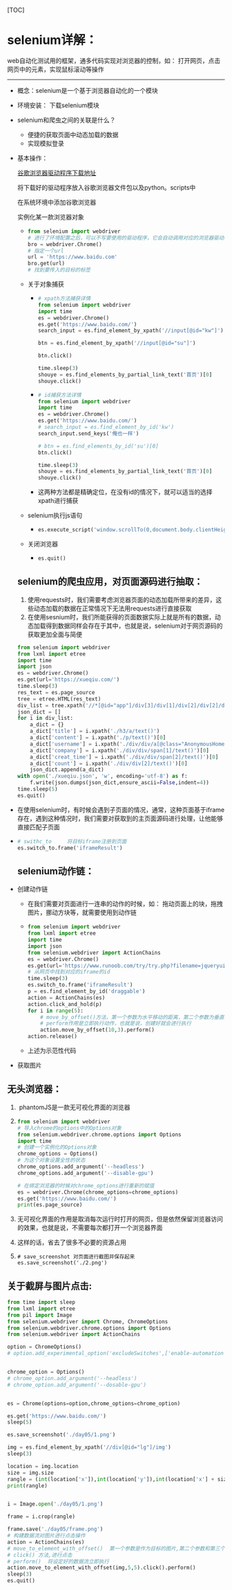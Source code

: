 [TOC]



# selenium详解：

web自动化测试用的框架，通多代码实现对浏览器的控制，如： 打开网页，点击网页中的元素，实现鼠标滚动等操作



------

- 概念：selenium是一个基于浏览器自动化的一个模块

- 环境安装： 下载selenium模块

- selenium和爬虫之间的关联是什么？

  - 便捷的获取页面中动态加载的数据
  - 实现模拟登录

- 基本操作：

  [谷歌浏览器驱动程序下载地址](http://chromedriver.storeage.googleapis.con/index.html)

  将下载好的驱动程序放入谷歌浏览器文件包以及python。scripts中

  在系统环境中添加谷歌浏览器

  实例化某一款浏览器对象

  - ```python
    from selenium import webdriver
    # 进行了环境配置之后，可以不写要使用的驱动程序，它会自动调用对应的浏览器驱动程序
    bro = webdriver.Chrome()
    # 指定一个url
    url = 'https://www.baidu.com'
    bro.get(url)
    # 找到要传入的目标的标签
    ```

  - 关于对象捕获

    - ```python
      # xpath方法捕获详情
      from selenium import webdriver
      import time
      es = webdriver.Chrome()
      es.get('https://www.baidu.com/')
      search_input = es.find_element_by_xpath('//input[@id="kw"]')
      
      btn = es.find_element_by_xpath('//input[@id="su"]')
      
      btn.click()
      
      time.sleep(3)
      shouye = es.find_elements_by_partial_link_text('首页')[0]
      shouye.click()
      ```

    - ```python
      # id捕获方法详情
      from selenium import webdriver
      import time
      es = webdriver.Chrome()
      es.get('https://www.baidu.com/')
      # search_input = es.find_element_by_id('kw')
      search_input.send_keys('俺也一样')
      
      # btn = es.find_elements_by_id('su')[0]
      btn.click()
      
      time.sleep(3)
      shouye = es.find_elements_by_partial_link_text('首页')[0]
      shouye.click()
      ```

    - 这两种方法都是精确定位，在没有id的情况下，就可以适当的选择xpath进行捕获

  - selenium执行js语句

    - ```python
      es.execute_script('window.scrollTo(0,document.body.clientHeight)')
      ```

  - 关闭浏览器

    - ```python
      es.quit()
      ```

  ## selenium的爬虫应用，对页面源码进行抽取：

  1. 使用requests时，我们需要考虑浏览器页面的动态加载所带来的差异，这些动态加载的数据在正常情况下无法用requests进行直接获取
  2. 在使用sesnium时，我们所能获得的页面数据实际上就是所有的数据，动态加载得到数据同样会存在于其中，也就是说，selenium对于网页源码的获取更加全面与简便

  

  

  ```python
  from selenium import webdriver
  from lxml import etree
  import time
  import json
  es = webdriver.Chrome()
  es.get(url='https://xueqiu.com/')
  time.sleep(3)
  res_text = es.page_source
  tree = etree.HTML(res_text)
  div_list = tree.xpath('//*[@id="app"]/div[3]/div[1]/div[2]/div[2]/div[1]/div[@class="AnonymousHome_home__timeline__item_3vU"]')
  json_dict = []
  for i in div_list:
      a_dict = {}
      a_dict['title'] = i.xpath('./h3/a/text()')
      a_dict['content'] = i.xpath('./p/text()')[0]
      a_dict['username'] = i.xpath('./div/div/a[@class="AnonymousHome_user-name_3wN"]/text()')[0]
      a_dict['company'] = i.xpath('./div/div/span[1]/text()')[0]
      a_dict['creat_time'] = i.xpath('./div/div/span[2]/text()')[0]
      a_dict['count'] = i.xpath('./div/div[2]/text()')[0]
      json_dict.append(a_dict)
  with open('./xueqiu.json', 'w', encoding='utf-8') as f:
      f.write(json.dumps(json_dict,ensure_ascii=False,indent=4))
  time.sleep(5)
  es.quit()
  ```

- 在使用selenium时，有时候会遇到子页面的情况，通常，这种页面基于iframe存在，遇到这种情况时，我们需要对获取到的主页面源码进行处理，让他能够直接匹配子页面

- ```python
  # swithc_to     将目标iframe注册到页面
  es.switch_to.frame('iframeResult')
  ```

  ##  selenium动作链：

- 创建动作链

  - 在我们需要对页面进行一连串的动作的时候，如： 拖动页面上的块，拖拽图片，挪动方块等，就需要使用到动作链

  - ```python
    from selenium import webdriver
    from lxml import etree
    import time
    import json
    from selenium.webdriver import ActionChains
    es = webdriver.Chrome()
    es.get(url='https://www.runoob.com/try/try.php?filename=jqueryui-api-droppable')
    # 从网页中找到对应的iframe的id
    time.sleep(3)
    es.switch_to.frame('iframeResult')
    p = es.find_element_by_id('draggable')
    action = ActionChains(es)
    action.click_and_hold(p)
    for i in range(5):
        # move_by_offset()方法，第一个参数为水平移动的距离，第二个参数为垂直移动的距离
        # perform作用是立即执行动作，也就是说，创建好就会进行执行
        action.move_by_offset(10,3).perform()
    action.release()
    ```

  - 上述为示范性代码

- 获取图片





## 无头浏览器：

1. ​	phantomJS是一款无可视化界面的浏览器

2. ```python
   from selenium import webdriver
   # 导入chrome的options中的Options对象
   from selenium.webdriver.chrome.options import Options
   import time
   # 创建一个实例化的Options对象
   chrome_options = Options()
   # 为这个对象设置全性的状态
   chrome_options.add_argument('--headless')
   chrome_options.add_argument('--disable-gpu')
   
   # 在绑定浏览器的时候对chrome_options进行重新的赋值
   es = webdriver.Chrome(chrome_options=chrome_options)
   es.get('https://www.baidu.com/')
   print(es.page_source)
   ```

3. 无可视化界面的作用是取消每次运行时打开的网页，但是依然保留浏览器访问的效果，也就是说，不需要每次都打开一个浏览器界面

4. 这样的话，省去了很多不必要的资源占用

5. ```
   # save_screenshot 对页面进行截图并保存起来
   es.save_screenshot('./2.png')
   ```





## 关于截屏与图片点击:

```python
from time import sleep
from lxml import etree
from pil import Image
from selenium.webdriver import Chrome, ChromeOptions
from selenium.webdriver.chrome.options import Options
from selenium.webdriver import ActionChains

option = ChromeOptions()
# option.add_experimental_option('excludeSwitches',['enable-automation'])


chrome_option = Options()
# chrome_option.add_argument('--headless')
# chrome_option.add_argument('--dosable-gpu')


es = Chrome(options=option,chrome_options=chrome_option)

es.get('https://www.baidu.com/')
sleep(5)

es.save_screenshot('./day05/1.png')

img = es.find_element_by_xpath('//div[@id="lg"]/img')
sleep(3)

location = img.location
size = img.size
rangle = (int(location['x']),int(location['y']),int(location['x'] + size['width']),int(location['y'] + size['height']))
print(rangle)


i = Image.open('./day05/1.png')

frame = i.crop(rangle)

frame.save('./day05/frame.png')
# 构建数据流对图片进行点击操作
action = ActionChains(es)
# move_to_element_with_offset()  第一个参数是作为目标的图片,第二个参数和第三个参数分别为横向便宜和纵向偏移
# click() 方法,进行点击
# perform()  将设定好的数据流立即执行
action.move_to_element_with_offset(img,5,5).click().perform()
sleep(3)
es.quit()
```


